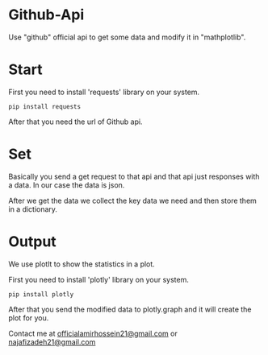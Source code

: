 # Github-Api
Use "github" official api to get some data and modify it in "mathplotlib".

# Start
First you need to install 'requests' library on your system.

```
pip install requests
```

After that you need the url of Github api.

# Set
Basically you send a get request to that api and that api just responses
with a data. In our case the data is json.

After we get the data we collect the key data we need and then store them
in a dictionary.

# Output
We use plotlt to show the statistics in a plot.

First you need to install 'plotly' library on your system.

```
pip install plotly
```

After that you send the modified data to plotly.graph and it will create the plot for you.

Contact me at officialamirhossein21@gmail.com or najafizadeh21@gmail.com
